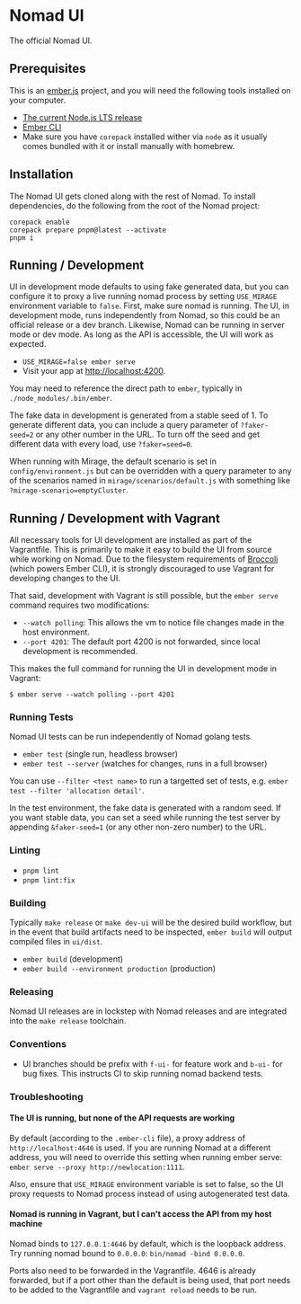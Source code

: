 # Nomad UI

The official Nomad UI.

## Prerequisites

This is an [ember.js](https://emberjs.com/) project, and you will need the following tools installed on your computer.

- [The current Node.js LTS release](https://nodejs.org/)
- [Ember CLI](https://ember-cli.com/)
- Make sure you have `corepack` installed wither via `node` as it usually comes bundled with it or install manually with homebrew.

## Installation

The Nomad UI gets cloned along with the rest of Nomad. To install dependencies, do the following from the root of the Nomad project:

```shell
corepack enable
corepack prepare pnpm@latest --activate
pnpm i
```

## Running / Development

UI in development mode defaults to using fake generated data, but you can configure it to proxy a live running nomad process by setting `USE_MIRAGE` environment variable to `false`. First, make sure nomad is running. The UI, in development mode, runs independently from Nomad, so this could be an official release or a dev branch. Likewise, Nomad can be running in server mode or dev mode. As long as the API is accessible, the UI will work as expected.

- `USE_MIRAGE=false ember serve`
- Visit your app at [http://localhost:4200](http://localhost:4200).

You may need to reference the direct path to `ember`, typically in `./node_modules/.bin/ember`.

The fake data in development is generated from a stable seed of 1. To generate different data, you can include a query parameter of `?faker-seed=2` or any other number in the URL. To turn off the seed and get different data with every load, use `?faker=seed=0`.

When running with Mirage, the default scenario is set in `config/environment.js` but can be overridden with a query parameter to any of the scenarios named in `mirage/scenarios/default.js` with something like `?mirage-scenario=emptyCluster`.

## Running / Development with Vagrant

All necessary tools for UI development are installed as part of the Vagrantfile. This is primarily to make it easy to build the UI from source while working on Nomad. Due to the filesystem requirements of [Broccoli](http://broccolijs.com/) (which powers Ember CLI), it is strongly discouraged to use Vagrant for developing changes to the UI.

That said, development with Vagrant is still possible, but the `ember serve` command requires two modifications:

- `--watch polling`: This allows the vm to notice file changes made in the host environment.
- `--port 4201`: The default port 4200 is not forwarded, since local development is recommended.

This makes the full command for running the UI in development mode in Vagrant:

```
$ ember serve --watch polling --port 4201
```

### Running Tests

Nomad UI tests can be run independently of Nomad golang tests.

- `ember test` (single run, headless browser)
- `ember test --server` (watches for changes, runs in a full browser)

You can use `--filter <test name>` to run a targetted set of tests, e.g. `ember test --filter 'allocation detail'`.

In the test environment, the fake data is generated with a random seed. If you want stable data, you can set a seed while running the test server by appending `&faker-seed=1` (or any other non-zero number) to the URL.

### Linting

- `pnpm lint`
- `pnpm lint:fix`

### Building

Typically `make release` or `make dev-ui` will be the desired build workflow, but in the event that build artifacts need to be inspected, `ember build` will output compiled files in `ui/dist`.

- `ember build` (development)
- `ember build --environment production` (production)

### Releasing

Nomad UI releases are in lockstep with Nomad releases and are integrated into the `make release` toolchain.

### Conventions

- UI branches should be prefix with `f-ui-` for feature work and `b-ui-` for bug fixes. This instructs CI to skip running nomad backend tests.

### Troubleshooting

#### The UI is running, but none of the API requests are working

By default (according to the `.ember-cli` file), a proxy address of `http://localhost:4646` is used. If you are running Nomad at a different address, you will need to override this setting when running ember serve: `ember serve --proxy http://newlocation:1111`.

Also, ensure that `USE_MIRAGE` environment variable is set to false, so the UI proxy requests to Nomad process instead of using autogenerated test data.

#### Nomad is running in Vagrant, but I can't access the API from my host machine

Nomad binds to `127.0.0.1:4646` by default, which is the loopback address. Try running nomad bound to `0.0.0.0`: `bin/nomad -bind 0.0.0.0`.

Ports also need to be forwarded in the Vagrantfile. 4646 is already forwarded, but if a port other than the default is being used, that port needs to be added to the Vagrantfile and `vagrant reload` needs to be run.
